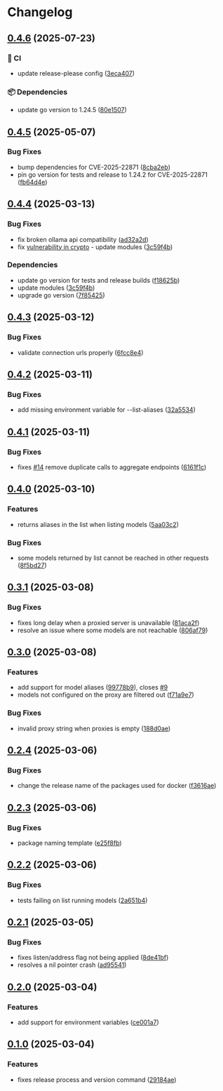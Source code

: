 # Changelog

## [0.4.6](https://github.com/slawo/gollamas/compare/v0.4.5...v0.4.6) (2025-07-23)


### 🚦 CI

* update release-please config ([3eca407](https://github.com/slawo/gollamas/commit/3eca407d97c469751bf41dec004153f571b29318))


### 📦 Dependencies

* update go version to 1.24.5 ([80e1507](https://github.com/slawo/gollamas/commit/80e1507a90660c8de6d47e54904ab077cc596e72))

## [0.4.5](https://github.com/slawo/gollamas/compare/v0.4.4...v0.4.5) (2025-05-07)


### Bug Fixes

* bump dependencies for CVE-2025-22871 ([8cba2eb](https://github.com/slawo/gollamas/commit/8cba2eb9e0fabbc60b1e7395c45eb501f7145497))
* pin go version for tests and release to 1.24.2 for CVE-2025-22871 ([fb64d4e](https://github.com/slawo/gollamas/commit/fb64d4e35ec040379d01027d31f40c7f69de5792))

## [0.4.4](https://github.com/slawo/gollamas/compare/v0.4.3...v0.4.4) (2025-03-13)


### Bug Fixes

* fix broken ollama api compatibility ([ad32a2d](https://github.com/slawo/gollamas/commit/ad32a2df37b009937108ef353afd19e2b5f53744))
* fix [vulnerability in crypto](https://hub.docker.com/repository/docker/slawoc/gollamas/tags/v0.4.3/sha256-ed854d93bb2d851b213d09fcca66dd7bc5b5b43d91a75ffde5c6cacddcd8aae4) - update modules ([3c59f4b](https://github.com/slawo/gollamas/commit/3c59f4b5f20a1cc3615d0362569894dbfc2a8c4c))

### Dependencies

* update go version for tests and release builds ([f18625b](https://github.com/slawo/gollamas/commit/f18625bb9cad97f9649a298c03cafe18dcb5d355))
* update modules ([3c59f4b](https://github.com/slawo/gollamas/commit/3c59f4b5f20a1cc3615d0362569894dbfc2a8c4c))
* upgrade go version ([7f85425](https://github.com/slawo/gollamas/commit/7f854255d9925a706a00bf417da26d36469f7f6f))

## [0.4.3](https://github.com/slawo/gollamas/compare/v0.4.2...v0.4.3) (2025-03-12)


### Bug Fixes

* validate connection urls properly ([6fcc8e4](https://github.com/slawo/gollamas/commit/6fcc8e4e3bd98c4b9ff295f9a4a73848387fb6af))

## [0.4.2](https://github.com/slawo/gollamas/compare/v0.4.1...v0.4.2) (2025-03-11)


### Bug Fixes

* add missing environment variable for --list-aliases ([32a5534](https://github.com/slawo/gollamas/commit/32a55344de4c1ff4b299a73d5e6899b2dcf03939))

## [0.4.1](https://github.com/slawo/gollamas/compare/v0.4.0...v0.4.1) (2025-03-11)


### Bug Fixes

* fixes [#14](https://github.com/slawo/gollamas/issues/14) remove duplicate calls to aggregate endpoints ([6161f1c](https://github.com/slawo/gollamas/commit/6161f1c6e72221157d5d199bb0763a8f9a61aa4c))

## [0.4.0](https://github.com/slawo/gollamas/compare/v0.3.1...v0.4.0) (2025-03-10)


### Features

* returns aliases in the list when listing models ([5aa03c2](https://github.com/slawo/gollamas/commit/5aa03c2ef41f04b29a0e22c47036204e6fdc1d23))


### Bug Fixes

* some models returned by list cannot be reached in other requests ([8f5bd27](https://github.com/slawo/gollamas/commit/8f5bd27d9bd086bbfb56399c8451fd4f87a619da))

## [0.3.1](https://github.com/slawo/gollamas/compare/v0.3.0...v0.3.1) (2025-03-08)


### Bug Fixes

* fixes long delay when a proxied server is unavailable ([81aca2f](https://github.com/slawo/gollamas/commit/81aca2f85e2db47313a67e70ee685c31b74f1e3d))
* resolve an issue where some models are not reachable ([806af79](https://github.com/slawo/gollamas/commit/806af795bdaabc5a06e18312a5fe084a887eb930))

## [0.3.0](https://github.com/slawo/gollamas/compare/v0.2.4...v0.3.0) (2025-03-08)


### Features

* add support for model aliases ([99778b9](https://github.com/slawo/gollamas/commit/99778b9a983e206c8931b00252c10e07b6ffb4e8)), closes [#9](https://github.com/slawo/gollamas/issues/9)
* models not configured on the proxy are filtered out ([f71a9e7](https://github.com/slawo/gollamas/commit/f71a9e71848c2658d909d0090de173bda9a4df69))


### Bug Fixes

* invalid proxy string when proxies is empty ([188d0ae](https://github.com/slawo/gollamas/commit/188d0ae0512caf8f8bb83acb86042fde3c6880f6))

## [0.2.4](https://github.com/slawo/gollamas/compare/v0.2.3...v0.2.4) (2025-03-06)


### Bug Fixes

* change the release name of the packages used for docker ([f3616ae](https://github.com/slawo/gollamas/commit/f3616aef74024d29f36f19a7f3ec7d6bd761ff8a))

## [0.2.3](https://github.com/slawo/gollamas/compare/v0.2.2...v0.2.3) (2025-03-06)


### Bug Fixes

* package naming template ([e25f8fb](https://github.com/slawo/gollamas/commit/e25f8fb171dd2db4af27022227ee12ff92f8f37e))

## [0.2.2](https://github.com/slawo/gollamas/compare/v0.2.1...v0.2.2) (2025-03-06)


### Bug Fixes

* tests failing on list running models ([2a651b4](https://github.com/slawo/gollamas/commit/2a651b415b84e0c5266bc6e2ce93e2a96a96362e))

## [0.2.1](https://github.com/slawo/gollamas/compare/v0.2.0...v0.2.1) (2025-03-05)


### Bug Fixes

* fixes listen/address flag not being applied ([8de41bf](https://github.com/slawo/gollamas/commit/8de41bf8c6f4c7dca82f4f8c64c20d2d4c77bf43))
* resolves a nil pointer crash ([ad95541](https://github.com/slawo/gollamas/commit/ad955414579d0982bad215b3ca50c08ce801e6c3))

## [0.2.0](https://github.com/slawo/gollamas/compare/v0.1.0...v0.2.0) (2025-03-04)


### Features

* add support for environment variables ([ce001a7](https://github.com/slawo/gollamas/commit/ce001a76910c6a0e4022cac7d569eda46f3e1e02))

## [0.1.0](https://github.com/slawo/gollamas/compare/v0.0.1...v0.1.0) (2025-03-04)


### Features

* fixes release process and version command ([29184ae](https://github.com/slawo/gollamas/commit/29184aea11b50eb0de4bbd76a488861ccc6e1b30))
